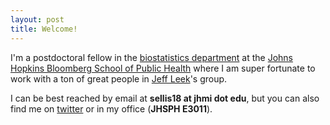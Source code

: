 ```yaml
---
layout: post
title: Welcome! 
---
```


I'm a postdoctoral fellow in the [biostatistics department](http://www.jhsph.edu/departments/biostatistics/) at the [Johns Hopkins Bloomberg School of Public Health](http://www.jhsph.edu/) where I am super fortunate to work with a ton of great people in [Jeff Leek](http://jtleek.com/)'s group. 

I can be best reached by email at **sellis18 at jhmi dot edu**, but you can also find me on [twitter](https://twitter.com/Shannon_E_Ellis) or in my office (**JHSPH E3011**).


